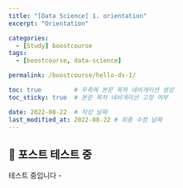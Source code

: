 ```yaml
---
title: "[Data Science] 1. orientation"
excerpt: "Orientation"

categories:
  - [Study] boostcourse
tags:
  - [boostcourse, data-science]

permalink: /boostcourse/hello-ds-1/

toc: true         # 우측에 본문 목차 네비게이션 생성
toc_sticky: true  # 본문 목차 네비게이션 고정 여부

date: 2022-08-22  # 작성 날짜
last_modified_at: 2022-08-22 # 최종 수정 날짜
---
```


## 🦥 포스트 테스트 중

테스트 중입니다 -

